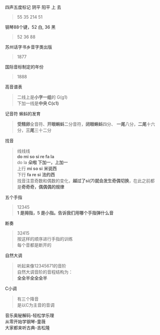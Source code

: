 

四声五度标记  阴平  阳平  上  去  
> 55  35  214  51  

钢琴88个键，52 白, 36 黑  
> 52 36 88   

苏州话字书乡音字类出版
> 1877  

国际音标制定的年份      
> 1888  


高音谱表
> 二线上是**小字一组**的 G(g1)  
下加一线是**中央 C(c1)**

记音符  蝌蚪的发育  
> **受精卵**全音符、**开眼蝌蚪**二分音符，**闭眼蝌蚪**四分、
**一尾**八分，**二尾**十六分，**三尾**三十二分  

找音 
> 线线线   
**do mi so si re fa la**  
do la **朵啦 下加一，上加一**    
上行 **mi so si**  **米说西**  
下行 **fa   re si**  **法约西**  
找音注意奇数和偶数的变化，**越过了si(7)就会发生奇偶切换**，在此之前都是**奇奇奇，偶偶偶的规律**    

   
五个手指  
> 12345  
**1 是拇指，5 是小指。告诉我们用哪个手指弹什么音**

断奏
> 32415   
按这样的顺序进行手指的训练    
每个音都是断开的  

自然大调
> 听起来像12345671的音阶     
自然大调音阶的音程结构为：    
**全全半全全全半**    

C小调   
> 有三个降音  
是以C为主音的音调  



音乐奥秘解码-轻松学乐理  
从零开始学钢琴-童薇  
大家都来听古典-吉松隆  
